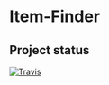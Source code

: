 Item-Finder
======================

## Project status 

[![Travis](https://travis-ci.org/Tada0/Item-Finder.svg?branch=master)]()

